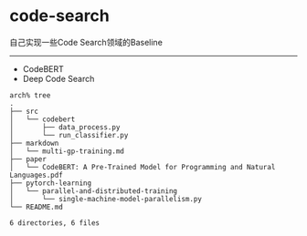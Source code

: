 # code-search
自己实现一些Code Search领域的Baseline

---

- CodeBERT
- Deep Code Search
```shell
arch% tree
.
├── src
│   └── codebert
│       ├── data_process.py
│       └── run_classifier.py
├── markdown
│   └── multi-gp-training.md
├── paper
│   └── CodeBERT: A Pre-Trained Model for Programming and Natural Languages.pdf
├── pytorch-learning
│   └── parallel-and-distributed-training
│       └── single-machine-model-parallelism.py
└── README.md

6 directories, 6 files

```